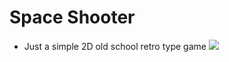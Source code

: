 # Space Shooter
- Just a simple 2D old school retro type game
![](https://i.ibb.co/48tNNbM/Sprite-0001.jpg)
